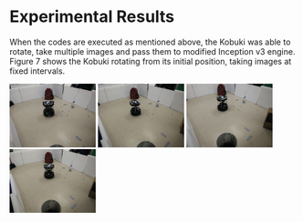 # Experimental Results

When the codes are executed as mentioned above, the Kobuki was able to rotate, take multiple images and pass them to modified Inception v3 engine. Figure 7 shows the Kobuki rotating from its initial position, taking images at fixed intervals.
<p align="left">
  <img src="Images/rotate_1.jpg" width="30%"/> <img src="Images/rotate_2.jpg" width="30%"/> <img src="Images/rotate_3.jpg" width="30%"/> <img src="Images/rotate_4.jpg" width="30%"/> 
</p>
